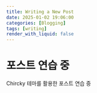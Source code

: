 ```yaml
---
title: Writing a New Post
date: 2025-01-02 19:06:00
categories: [Blogging]
tags: [writing]
render_with_liquid: false
---
```


# 포스트 연습 중
Chircky 테마를 활용한 포스트 연습 중
